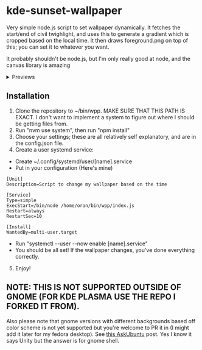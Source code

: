 # kde-sunset-wallpaper
Very simple node.js script to set wallpaper dynamically. It fetches the start/end of civil twighlight, and uses this to generate a gradient which is cropped based on the local time. It then draws foreground.png on top of this; you can set it to whatever you want.

It probably shouldn't be node.js, but I'm only really good at node, and the canvas library is amazing
<details>
<summary>Previews</summary>
<img src=https://user-images.githubusercontent.com/77183348/218139259-9f645961-9b08-4604-83ee-9385dc6c8041.png>
<img src=https://user-images.githubusercontent.com/77183348/218139292-410dddfa-651b-49b6-8110-53ce6a3a88af.png>
<img src=https://user-images.githubusercontent.com/77183348/218139298-caca282b-19e1-41cc-8372-a69d36dfd8a4.png>
<img src=https://user-images.githubusercontent.com/77183348/218139321-155a052f-3f02-47d2-a5cb-e8f80e69c893.png>
(Gradient is customizable, and the foreground is old, but I'm too lazy to take new screenshots)
</details>

## Installation
1. Clone the repository to ~/bin/wpp. MAKE SURE THAT THIS PATH IS EXACT. I don't want to implement a system to figure out where I should be getting files from.
2. Run "nvm use system", then run "npm install"
3. Choose your settings; these are all relatively self explanatory, and are in the config.json file.
4. Create a user systemd service:
 - Create ~/.config/systemd/user/[name].service
 - Put in your configuration (Here's mine)
 ```
 [Unit]
 Description=Script to change my wallpaper based on the time

 [Service]
 Type=simple
 ExecStart=/bin/node /home/oran/bin/wpp/index.js
 Restart=always
 RestartSec=10

 [Install]
 WantedBy=multi-user.target
 ```
 - Run "systemctl --user --now enable [name].service"
 - You should be all set! If the wallpaper changes, you've done everything correctly.
5. Enjoy!

## NOTE: THIS IS NOT SUPPORTED OUTSIDE OF GNOME (FOR KDE PLASMA USE THE REPO I FORKED IT FROM). 

Also please note that gnome versions with different backgrounds based off color scheme is not yet supported but you're welcome to PR it in (I might add it later for my fedora desktop). See [this AskUbuntu](https://askubuntu.com/a/69500) post. Yes I know it says Unity but the answer is for gnome shell. 